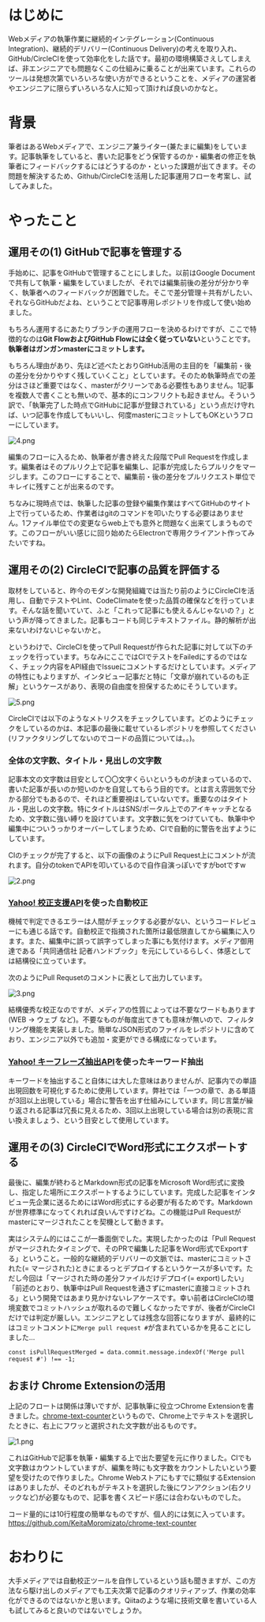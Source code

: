 
# はじめに
Webメディアの執筆作業に継続的インテグレーション(Continuous Integration)、継続的デリバリー(Continuous Delivery)の考えを取り入れ、GitHub/CircleCIを使って効率化をした話です。最初の環境構築さえしてしまえば、非エンジニアでも問題なくこの仕組みに乗ることが出来ています。これらのツールは発想次第でいろいろな使い方ができるということを、メディアの運営者やエンジニアに限らずいろいろな人に知って頂ければ良いのかなと。

# 背景
筆者はあるWebメディアで、エンジニア兼ライター(兼たまに編集)をしています。記事執筆をしていると、書いた記事をどう保管するのか・編集者の修正を執筆者にフィードバックするにはどうするのか・といった課題が出てきます。その問題を解決するため、Github/CircleCIを活用した記事運用フローを考案し、試してみました。

# やったこと
## 運用その(1) GitHubで記事を管理する
手始めに、記事をGitHubで管理することにしました。以前はGoogle Documentで共有して執筆・編集をしていましたが、それでは編集前後の差分が分かり辛く、執筆者へのフィードバックが困難でした。そこで差分管理＋共有がしたい、それならGitHubだよね、ということで記事専用レポジトリを作成して使い始めました。

もちろん運用するにあたりブランチの運用フローを決めるわけですが、ここで特徴的なのは**Git FlowおよびGitHub Flowには全く従っていない**ということです。**執筆者はガンガンmasterにコミットします。**

もちろん理由があり、先ほど述べたとおりGitHub活用の主目的を「編集前・後の差分を分かりやすく残していくこと」としています。そのため執筆時点での差分はさほど重要ではなく、masterがクリーンである必要性もありません。1記事を複数人で書くことも無いので、基本的にコンフリクトも起きません。そういう訳で、「執筆完了した時点でGitHubに記事が登録されている」という点だけ守れば、いつ記事を作成してもいいし、何度masterにコミットしてもOKというフローにしています。

![4.png](https://qiita-image-store.s3.amazonaws.com/0/52054/d755792c-9667-38c5-8dfc-ea691f2bdcc1.png)

編集のフローに入るため、執筆者が書き終えた段階でPull Requestを作成します。編集者はそのプルリク上で記事を編集し、記事が完成したらプルリクをマージします。このフローにすることで、編集前・後の差分をプルリクエスト単位でキレイに残すことが出来るのです。

ちなみに現時点では、執筆した記事の登録や編集作業はすべてGitHubのサイト上で行っているため、作業者はgitのコマンドを叩いたりする必要はありません。1ファイル単位での変更ならweb上でも意外と問題なく出来てしまうものです。このフローがいい感じに回り始めたらElectronで専用クライアント作ってみたいですね。

## 運用その(2) CircleCIで記事の品質を評価する
取材をしていると、昨今のモダンな開発組織では当たり前のようにCircleCIを活用し、自動でテストやLint、CodeClimateを使った品質の確保などを行っています。そんな話を聞いていて、ふと「これって記事にも使えるんじゃないの？」という声が降ってきました。記事もコードも同じテキストファイル。静的解析が出来ないわけないじゃないかと。

というわけで、CircleCIを使ってPull Requestが作られた記事に対して以下のチェックを行っています。ちなみにここではCIでテストをFailedにするのではなく、チェック内容をAPI経由でIssueにコメントするだけとしています。メディアの特性にもよりますが、インタビュー記事だと特に「文章が崩れているのも正解」というケースがあり、表現の自由度を担保するためにそうしています。

![5.png](https://qiita-image-store.s3.amazonaws.com/0/52054/0ffc8331-bee3-6d5e-de71-23e276d4b6fc.png)

CircleCIでは以下のようなメトリクスをチェックしています。どのようにチェックをしているのかは、本記事の最後に載せているレポジトリを参照してください(リファクタリングしてないのでコードの品質については。。)。

### 全体の文字数、タイトル・見出しの文字数
記事本文の文字数は目安として〇〇文字くらいというものが決まっているので、書いた記事が長いのか短いのかを自覚してもらう目的です。とは言え雰囲気で分かる部分でもあるので、それほど重要視はしていないです。重要なのはタイトル・見出しの文字数。特にタイトルはSNS/ポータル上でのアイキャッチとなるため、文字数に強い縛りを設けています。文字数に気をつけていても、執筆中や編集中についうっかりオーバーしてしまうため、CIで自動的に警告を出すようにしています。

CIのチェックが完了すると、以下の画像のようにPull Request上にコメントが流れます。自分のtokenでAPIを叩いているので自作自演っぽいですがbotですw

![2.png](https://qiita-image-store.s3.amazonaws.com/0/52054/2e5491c8-97a3-17d5-3736-3cb94591cdda.png)

### [Yahoo! 校正支援API](http://developer.yahoo.co.jp/webapi/jlp/kousei/v1/kousei.html)を使った自動校正

機械で判定できるエラーは人間がチェックする必要がない、というコードレビューにも通じる話です。自動校正で指摘された箇所は最低限直してから編集に入ります。また、編集中に誤って誤字ってしまった事にも気付けます。メディア御用達である「共同通信社 記者ハンドブック」を元にしているらしく、体感としては結構役に立っています。

次のようにPull Requsetのコメントに表として出力しています。

![3.png](https://qiita-image-store.s3.amazonaws.com/0/52054/540f267b-5c00-8c2c-23e0-fb30fa759ef4.png)

結構優秀な校正なのですが、メディアの性質によっては不要なワードもあります(WEB -> ウェブ など)。不要なものが毎度出てきても意味が無いので、フィルタリング機能を実装しました。簡単なJSON形式のファイルをレポジトリに含めており、エンジニア以外でも追加・変更ができる構成になっています。

### [Yahoo! キーフレーズ抽出API](http://developer.yahoo.co.jp/webapi/jlp/keyphrase/v1/extract.html)を使ったキーワード抽出

キーワードを抽出すること自体には大した意味はありませんが、記事内での単語出現回数を可視化するために使用しています。弊社では「一つの章で、ある単語が3回以上出現している」場合に警告を出す仕組みにしています。同じ言葉が繰り返される記事は冗長に見えるため、3回以上出現している場合は別の表現に言い換えましょう、という目安として使用しています。

## 運用その(3) CircleCIでWord形式にエクスポートする
最後に、編集が終わるとMarkdown形式の記事をMicrosoft Word形式に変換し、指定した場所にエクスポートするようにしています。完成した記事をインタビュー先企業に送るためにはWord形式にする必要が有るためです。Markdownが世界標準になってくれれば良いんですけどね。この機能はPull Requestがmasterにマージされたことを契機として動きます。

実はシステム的にはここが一番面倒でした。実現したかったのは「Pull Requestがマージされたタイミングで、そのPRで編集した記事をWord形式でExportする」ということ。一般的な継続的デリバリーの文脈では、masterにコミットされた(= マージされた)ときにまるっとデプロイするというケースが多いです。ただし今回は「マージされた時の差分ファイルだけデプロイ(= export)したい」「前述のとおり、執筆中はPull Requestを通さずにmasterに直接コミットされる」という開発ではあまり見かけないレアケースです。幸い前者はCircleCIの環境変数でコミットハッシュが取れるので難しくなかったですが、後者がCircleCIだけでは判定が厳しい。エンジニアとしては残念な回答になりますが、最終的にはコミットコメントに`Merge pull request #`が含まれているかを見ることにしました...

```js:ちょっと残念なコード
const isPullRequestMerged = data.commit.message.indexOf('Merge pull request #') !== -1;
```

## おまけ Chrome Extensionの活用
上記のフロートは関係は薄いですが、記事執筆に役立つChrome Extensionを書きました。[chrome-text-counter](https://chrome.google.com/webstore/detail/chrome-text-counter/ligmilmbglhaeialdpcbcgalhabhlepa?hl=ja)というもので、Chrome上でテキストを選択したときに、右上にフワッと選択された文字数が出るものです。

![1.png](https://qiita-image-store.s3.amazonaws.com/0/52054/9e7705e7-09eb-4201-f0fa-11f55ca714cb.png)

これはGitHubで記事を執筆・編集する上で出た要望を元に作りました。CIでも文字数はカウントしていますが、編集を時にも文字数をカウントしたいという要望を受けたので作りました。Chrome Webストアにもすでに類似するExtensionはありましたが、そのどれもがテキストを選択した後にワンアクション(右クリックなど)が必要なもので、記事を書くスピード感には合わないものでした。

コード量的には10行程度の簡単なものですが、個人的には気に入っています。
https://github.com/KeitaMoromizato/chrome-text-counter

# おわりに
大手メディアでは自動校正ツールを自作しているという話も聞きますが、この方法なら駆け出しのメディアでも工夫次第で記事のクオリティアップ、作業の効率化ができるのではないかと思います。Qiitaのような場に技術文章を書いている人も試してみると良いのではないでしょうか。
